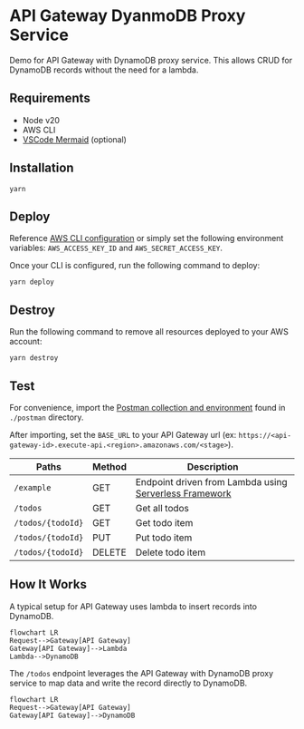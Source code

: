 # API Gateway DyanmoDB Proxy Service

Demo for API Gateway with DynamoDB proxy service. This allows CRUD for DynamoDB records without the need for a lambda.

## Requirements

- Node v20
- AWS CLI
- [VSCode Mermaid](https://marketplace.visualstudio.com/items?itemName=vstirbu.vscode-mermaid-preview) (optional)

## Installation

```
yarn
```

## Deploy

Reference [AWS CLI configuration](https://docs.aws.amazon.com/cli/latest/userguide/cli-chap-configure.html) or simply set the following environment variables: `AWS_ACCESS_KEY_ID` and `AWS_SECRET_ACCESS_KEY`.

Once your CLI is configured, run the following command to deploy:

```
yarn deploy
```

## Destroy

Run the following command to remove all resources deployed to your AWS account:

```
yarn destroy
```

## Test

For convenience, import the [Postman collection and environment](https://learning.postman.com/docs/getting-started/importing-and-exporting/importing-and-exporting-overview/) found in `./postman` directory.

After importing, set the `BASE_URL` to your API Gateway url (ex: `https://<api-gateway-id>.execute-api.<region>.amazonaws.com/<stage>`).

|Paths|Method|Description|
|---|---|---|
|`/example`|GET|Endpoint driven from Lambda using [Serverless Framework](https://www.serverless.com/framework/docs/providers/aws/guide/functions)|
|`/todos`|GET|Get all todos|
|`/todos/{todoId}`|GET|Get todo item|
|`/todos/{todoId}`|PUT|Put todo item|
|`/todos/{todoId}`|DELETE|Delete todo item|

## How It Works

A typical setup for API Gateway uses lambda to insert records into DynamoDB.

```mermaid
flowchart LR
Request-->Gateway[API Gateway]
Gateway[API Gateway]-->Lambda
Lambda-->DynamoDB
```

The `/todos` endpoint leverages the API Gateway with DynamoDB proxy service to map data and write the record directly to DynamoDB.

```mermaid
flowchart LR
Request-->Gateway[API Gateway]
Gateway[API Gateway]-->DynamoDB
```